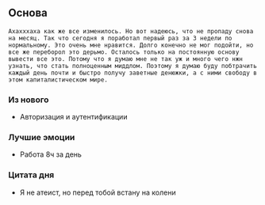 ## Основа
	Ахахххаха как же все изменилось. Но вот надеюсь, что не пропаду снова на месяц. Так что сегодня я поработал первый раз за 3 недели по нормальному. Это очень мне нравится. Долго конечно не мог подойти, но все же переборол это дерьмо. Осталось только на постоянную основу вывести все это. Потому что я думаю мне не так уж и много чего нжн узнать, что стать полноценным миддлом. Поэтому я думаю буду побтрачить каждый день почти и быстро получу заветные денюжки, а с ними свободу в этом капиталистическом мире.

### Из нового
- Авторизация и аутентификации

### Лучшие эмоции
- Работа 8ч за день

### Цитата дня
- Я не атеист, но перед тобой встану на колени
